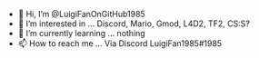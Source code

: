 - 👋 Hi, I’m @LuigiFanOnGitHub1985
- 👀 I’m interested in ... Discord, Mario, Gmod, L4D2, TF2, CS:S?
- 🌱 I’m currently learning ... nothing
- 📫 How to reach me ... Via Discord LuigiFan1985#1985

<!---
LuigiFanOnGitHub1985/LuigiFanOnGitHub1985 is a ✨ special ✨ repository because its `README.md` (this file) appears on your GitHub profile.
You can click the Preview link to take a look at your changes.
--->
